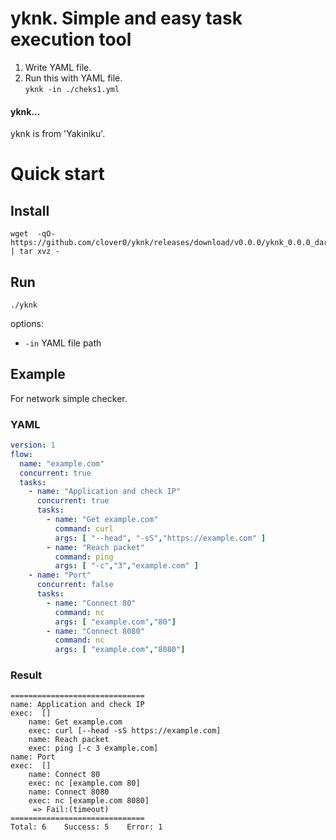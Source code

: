 # yknk. Simple and easy task execution tool


1. Write YAML file.
1. Run this with YAML file.  
`yknk -in ./cheks1.yml`

#### yknk...
yknk is from 'Yakiniku'.

# Quick start
## Install
```shell
wget  -qO- https://github.com/clover0/yknk/releases/download/v0.0.0/yknk_0.0.0_darwin_amd64.tar.gz | tar xvz - 
```

## Run
```shell
./yknk
```

options:
- `-in` YAML file path

## Example
For network simple checker.

### YAML
```yaml
version: 1
flow:
  name: "example.com"
  concurrent: true
  tasks:
    - name: "Application and check IP"
      concurrent: true
      tasks:
        - name: "Get example.com"
          command: curl
          args: [ "--head", "-sS","https://example.com" ]
        - name: "Reach packet"
          command: ping
          args: [ "-c","3","example.com" ]
    - name: "Port"
      concurrent: false
      tasks:
        - name: "Connect 80"
          command: nc
          args: [ "example.com","80"]
        - name: "Connect 8080"
          command: nc
          args: [ "example.com","8080"]
```

### Result
```
==============================
name: Application and check IP
exec:  []
    name: Get example.com
    exec: curl [--head -sS https://example.com]
    name: Reach packet
    exec: ping [-c 3 example.com]
name: Port
exec:  []
    name: Connect 80
    exec: nc [example.com 80]
    name: Connect 8080
    exec: nc [example.com 8080]
     => Fail:(timeout)
==============================
Total: 6    Success: 5    Error: 1
```
